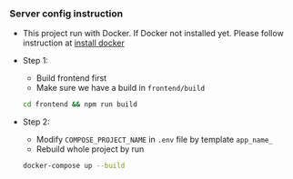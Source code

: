 ### Server config instruction

- This project run with Docker. If Docker not installed yet. Please follow instruction at [install docker]()

- Step 1:

  - Build frontend first
  - Make sure we have a build in `frontend/build`

  ```bash
  cd frontend && npm run build
  ```

- Step 2:
  - Modify `COMPOSE_PROJECT_NAME` in `.env` file by template `app_name_`
  - Rebuild whole project by run
  ```bash
  docker-compose up --build
  ```
